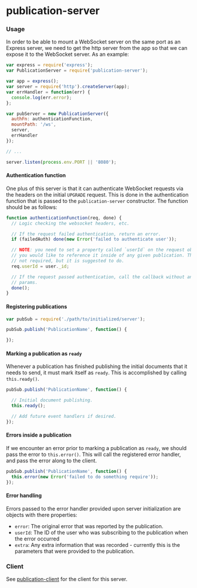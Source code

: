 publication-server
=====

### Usage
In order to be able to mount a WebSocket server on the same port as an
Express server, we need to get the http server from the app so that we can
expose it to the WebSocket server. As an example:

```js
var express = require('express');
var PublicationServer = require('publication-server');

var app = express();
var server = require('http').createServer(app);
var errHandler = function(err) {
  console.log(err.error);
};

var pubServer = new PublicationServer({
  authFn: authenticationFunction,
  mountPath: '/ws',
  server,
  errHandler
});

// ...

server.listen(process.env.PORT || '8080');
```


#### Authentication function

One plus of this server is that it can authenticate WebSocket requests via the
headers on the initial `UPGRADE` request. This is done in the authentication
function that is passed to the `publication-server` constructor. The function
should be as follows:

```js
function authenticationFunction(req, done) {
  // Logic checking the websocket headers, etc.

  // If the request failed authentication, return an error.
  if (failedAuth) done(new Error('failed to authenticate user'));

  // NOTE: you need to set a property called `userId` on the request object if
  // you would like to reference it inside of any given publication. This is
  // not required, but it is suggested to do.
  req.userId = user._id;

  // If the request passed authentication, call the callback without any
  // params.
  done();
}
```

#### Registering publications

```js
var pubSub = require('./path/to/initialized/server');

pubSub.publish('PublicationName', function() {

});
```

#### Marking a publication as `ready`
Whenever a publication has finished publishing the initial documents that it
needs to send, it must mark itself as `ready`. This is accomplished by calling
`this.ready()`.

```js
pubSub.publish('PublicationName', function() {

  // Initial document publishing.
  this.ready();

  // Add future event handlers if desired.
});
```

#### Errors inside a publication
If we encounter an error prior to marking a publication as `ready`, we should
pass the error to `this.error()`. This will call the registered error handler,
and pass the error along to the client.
```js
pubSub.publish('PublicationName', function() {
  this.error(new Error('failed to do something require'));
});
```


#### Error handling
Errors passed to the error handler provided upon server initialization are
objects with there properties:

 - `error`: The original error that was reported by the publication.
 - `userId`: The ID of the user who was subscribing to the publication when the
   error occurred
 - `extra`: Any extra information that was recorded - currently this is the
   parameters that were provided to the publication.

### Client

See [publication-client](https://github.com/mixmaxhq/publication-server/blob/master/client/README.md) for the client for this server.
